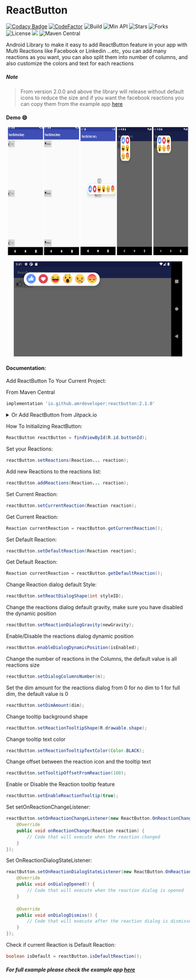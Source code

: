 # ReactButton
[![Codacy Badge](https://api.codacy.com/project/badge/Grade/3d0f3616d9f544849b2b3190412833ab)](https://app.codacy.com/gh/AmrDeveloper/ReactButton?utm_source=github.com&utm_medium=referral&utm_content=AmrDeveloper/ReactButton&utm_campaign=Badge_Grade_Settings)
[![CodeFactor](https://www.codefactor.io/repository/github/amrdeveloper/reactbutton/badge)](https://www.codefactor.io/repository/github/amrdeveloper/reactbutton)
![Build](https://github.com/amrdeveloper/reactbutton/actions/workflows/build.yml/badge.svg)
![Min API](https://img.shields.io/badge/Api-%2B15-red.svg)
![Stars](https://img.shields.io/github/stars/AmrDeveloper/ReactButton.svg)
![Forks](https://img.shields.io/github/forks/AmrDeveloper/ReactButton.svg)
![License](https://img.shields.io/github/license/AmrDeveloper/ReactButton.svg)
[![](https://jitpack.io/v/AmrDeveloper/ReactButton.svg)](https://jitpack.io/#AmrDeveloper/ReactButton)
![Maven Central](https://img.shields.io/maven-central/v/io.github.amrdeveloper/reactbutton?color=green)

Android Library to make it easy to add ReactButton feature in your app with Multi Reactions like Facebook or Linkedin ...etc, you can add many reactions as you want, you can also split them into number of columns, and also customize the colors and text for each reactions

##### Note
> From version 2.0.0 and above the library will release without default icons to reduce the size and if you want the facebook reactions you can copy them from the example app [here](https://github.com/AmrDeveloper/ReactButton/tree/master/app)

#### Demo :smile:

<p align="center">
<img src="/media/facebook_reacts_demo.gif" height="350px" width="19%"> <img src="/media/dc_reacts_demo.gif" height="350px" width="19%"> <img src="/media/facebook_reacts_portal.png" height="350px" width="19%"> <img src="/media/facebook_reacts_2c.png" height="350px" width="19%"> <img src="/media/facebook_reacts_3c.png" height="350px" width="19%">
</p>
  
<p align="center">
<img src="/media/facebook_reacts_landscape.png" height="260px">
</p>

#### Documentation:

Add ReactButton To Your Current Project:

From Maven Central
```gradle
implementation 'io.github.amrdeveloper:reactbutton:2.1.0'
```
<details>
  <summary>Or Add ReactButton from Jitpack.io</summary>
  
  Add it in your root build.gradle at the end of repositories
  
  ```gradle
  allprojects {
      repositories {
           maven { url 'https://jitpack.io' }
      }
  }
```
             
  Add the dependency      

  ```gradle
  implementation 'com.github.AmrDeveloper:ReactButton:2.1.0'
  ```
</details>

How To Initializing ReactButton:

```java
ReactButton reactButton = findViewById(R.id.buttonId);
```

Set your Reactions:

```java
reactButton.setReactions(Reaction... reaction);
```

Add new Reactions to the reactions list:

```java
reactButton.addReactions(Reaction... reaction);
```

Set Current Reaction:

```java
reactButton.setCurrentReaction(Reaction reaction);
```

Get Current Reaction:

```java
Reaction currentReaction = reactButton.getCurrentReaction();
```

Set Default Reaction:

```java
reactButton.setDefaultReaction(Reaction reaction);
```

Get Default Reaction:

```java
Reaction currentReaction = reactButton.getDefaultReaction();
```

Change Reaction dialog default Style:
```java
reactButton.setReactDialogShape(int styleID);
``` 

Change the reactions dialog default gravity, make sure you have disabled the dynamic position
```java
reactButton.setReactionDialogGravity(newGravity);
```

Enable/Disable the reactions dialog dynamic position
```java
reactButton.enableDialogDynamicPosition(isEnabled);
```

Change the number of reactions in the Columns, the default value is all reactions size
```java
reactButton.setDialogColumnsNumber(n);
```

Set the dim amount for the reactions dialog from 0 for no dim to 1 for full dim, the default value is 0
```java
reactButton.setDimAmount(dim);
```

Change tooltip background shape
```java
reactButton.setReactionTooltipShape(R.drawable.shape);
```

Change tooltip text color
```java
reactButton.setReactionTooltipTextColor(Color.BLACK);
```

Change offset between the reaction icon and the tooltip text
```java
reactButton.setTooltipOffsetFromReaction(100);
```

Enable or Disable the Reaction tooltip feature
```java
reactButton.setEnableReactionTooltip(true);
```

Set setOnReactionChangeListener:

```java
reactButton.setOnReactionChangeListener(new ReactButton.OnReactionChangeListener() {
    @Override
    public void onReactionChange(Reaction reaction) {
        // Code that will execute when the reaction changed
    }
});
 ```

Set OnReactionDialogStateListener:

```java
reactButton.setOnReactionDialogStateListener(new ReactButton.OnReactionDialogStateListener() {
    @Override
    public void onDialogOpened() {
        // Code that will execute when the reaction dialog is opened
    }

    @Override
    public void onDialogDismiss() {
        // Code that will execute after the reaction dialog is dismissed
    }
});
```

Check if current Reaction is Default Reaction:
```java
boolean isDefault = reactButton.isDefaultReaction();
``` 

##### For full example please check the example app [here](https://github.com/AmrDeveloper/ReactButton/tree/master/app)

